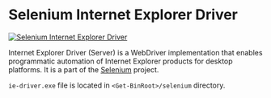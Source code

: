 # Selenium Internet Explorer Driver
[![Selenium Internet Explorer Driver](https://img.shields.io/badge/chocolatey-selenium--ie--driver-brightgreen.svg)](https://chocolatey.org/packages/selenium-ie-driver/)

Internet Explorer Driver (Server) is a WebDriver implementation that enables programmatic automation of Internet Explorer products for desktop platforms. It is a part of the [Selenium](http://code.google.com/p/selenium) project.

`ie-driver.exe` file is located in `<Get-BinRoot>/selenium` directory.
